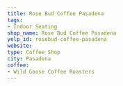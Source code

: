 ```yaml
---
title: Rose Bud Coffee Pasadena
tags:
- Indoor Seating
shop_name: Rose Bud Coffee Pasadena
yelp_id: rosebud-coffee-pasadena
website:
type: Coffee Shop
city: Pasadena
coffee:
- Wild Goose Coffee Roasters
---
```

